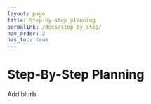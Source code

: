 ```yaml
---
layout: page
title: Step-by-step planning
permalink: /docs/step_by_step/
nav_order: 2
has_toc: true
---
```


# Step-By-Step Planning

Add blurb
